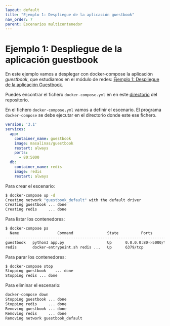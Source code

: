 ```yaml
---
layout: default
title: "Ejemplo 1: Despliegue de la aplicación guestbook"
nav_order: 7
parent: Escenarios multicontenedor
---
```

# Ejemplo 1: Despliegue de la aplicación guestbook

En este ejemplo vamos a desplegar con docker-compose la aplicación *guestbook*, que estudiamos en el módulo de redes: [Ejemplo 1: Despliegue de la aplicación Guestbook](../sesion4/guestbook.html).

Puedes encontrar el fichero `docker-compose.yml` en en este [directorio](https://github.com/masalinas/curso_docker_2021/tree/main/ejemplos/sesion5/ejemplo1) del repositorio.

En el fichero `docker-compose.yml` vamos a definir el escenario. El programa `docker-compose` se debe ejecutar en el directorio donde este ese fichero.

```yaml
version: '3.1'
services:
  app:
    container_name: guestbook
    image: masalinas/guestbook
    restart: always
    ports:
      - 80:5000
  db:
    container_name: redis
    image: redis
    restart: always
```

Para crear el escenario:

```bash
$ docker-compose up -d
Creating network "guestbook_default" with the default driver
Creating guestbook ... done
Creating redis     ... done
```

Para listar los contenedores:

```bash
$ docker-compose ps
  Name                 Command               State          Ports        
-------------------------------------------------------------------------
guestbook   python3 app.py                   Up      0.0.0.0:80->5000/tcp
redis       docker-entrypoint.sh redis ...   Up      6379/tcp            
```

Para parar los contenedores:

```bash
$ docker-compose stop
Stopping guestbook    ... done
Stopping redis ... done
```

Para eliminar el escenario:

```bash
docker-compose down
Stopping guestbook ... done
Stopping redis     ... done
Removing guestbook ... done
Removing redis     ... done
Removing network guestbook_default
```
